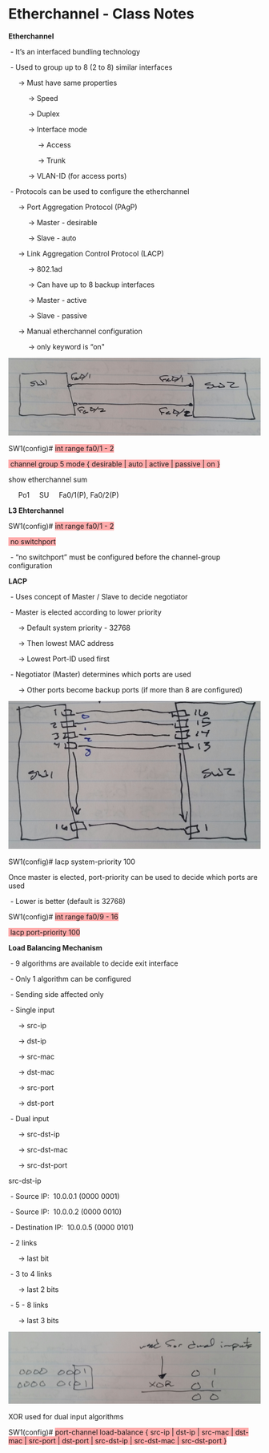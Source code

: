 # Etherchannel - Class Notes

**Etherchannel**

 - It’s an interfaced bundling technology

 - Used to group up to 8 (2 to 8) similar interfaces

     -> Must have same properties

          -> Speed

          -> Duplex

          -> Interface mode

               -> Access

               -> Trunk

          -> VLAN-ID (for access ports)

 - Protocols can be used to configure the etherchannel

     -> Port Aggregation Protocol (PAgP)

          -> Master - desirable

          -> Slave - auto

     -> Link Aggregation Control Protocol (LACP)

          -> 802.1ad

          -> Can have up to 8 backup interfaces

          -> Master - active

          -> Slave - passive

     -> Manual etherchannel configuration

          -> only keyword is “on"

![20141222_131435-1.jpeg](image/20141222_131435-1.jpeg)

SW1(config)# <span style="background-color: #ffaaaa">int range fa0/1 - 2</span>

<span style="background-color: #ffaaaa"> channel group 5 mode { desirable | auto | active | passive | on }</span>

show etherchannel sum

     Po1     SU     Fa0/1(P), Fa0/2(P)

**L3 Ehterchannel**

SW1(config)# <span style="background-color: #ffaaaa">int range fa0/1 - 2</span>

<span style="background-color: #ffaaaa"> no switchport</span>

 - “no switchport” must be configured before the channel-group configuration

**LACP**

 - Uses concept of Master / Slave to decide negotiator

 - Master is elected according to lower priority

     -> Default system priority - 32768

     -> Then lowest MAC address

     -> Lowest Port-ID used first

 - Negotiator (Master) determines which ports are used

     -> Other ports become backup ports (if more than 8 are configured)

![20141222_131441-1.jpeg](image/20141222_131441-1.jpeg)

SW1(config)# lacp system-priority 100

Once master is elected, port-priority can be used to decide which ports are used

 - Lower is better (default is 32768)

SW1(config)# <span style="background-color: #ffaaaa">int range fa0/9 - 16</span>

<span style="background-color: #ffaaaa"> lacp port-priority 100</span>

**Load Balancing Mechanism**

 - 9 algorithms are available to decide exit interface

 - Only 1 algorithm can be configured

 - Sending side affected only

 - Single input

     -> src-ip

     -> dst-ip

     -> src-mac

     -> dst-mac

     -> src-port

     -> dst-port

 - Dual input

     -> src-dst-ip

     -> src-dst-mac

     -> src-dst-port

src-dst-ip

 - Source IP:  10.0.0.1 (0000 0001)

 - Source IP:  10.0.0.2 (0000 0010)

 - Destination IP:  10.0.0.5 (0000 0101)

 - 2 links

     -> last bit

 - 3 to 4 links

     -> last 2 bits

 - 5 - 8 links

     -> last 3 bits

![20141222_131500-1.jpeg](image/20141222_131500-1.jpeg)

XOR used for dual input algorithms

SW1(config)# <span style="background-color: #ffaaaa">port-channel load-balance { src-ip | dst-ip | src-mac | dst-mac | src-port | dst-port | src-dst-ip | src-dst-mac | src-dst-port }</span>
